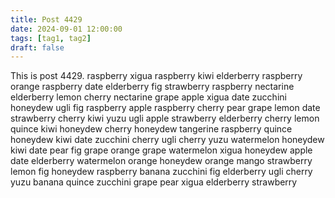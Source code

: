```yaml
---
title: Post 4429
date: 2024-09-01 12:00:00
tags: [tag1, tag2]
draft: false
---
```

This is post 4429.
raspberry
xigua
raspberry
kiwi
elderberry
raspberry
orange
raspberry
date
elderberry
fig
strawberry
raspberry
nectarine
elderberry
lemon
cherry
nectarine
grape
apple
xigua
date
zucchini
honeydew
ugli
fig
raspberry
apple
raspberry
cherry
pear
grape
lemon
date
strawberry
cherry
kiwi
yuzu
ugli
apple
strawberry
elderberry
cherry
lemon
quince
kiwi
honeydew
cherry
honeydew
tangerine
raspberry
quince
honeydew
kiwi
date
zucchini
cherry
ugli
cherry
yuzu
watermelon
honeydew
kiwi
date
pear
fig
grape
orange
grape
watermelon
xigua
honeydew
apple
date
elderberry
watermelon
orange
honeydew
orange
mango
strawberry
lemon
fig
honeydew
raspberry
banana
zucchini
fig
elderberry
ugli
cherry
yuzu
banana
quince
zucchini
grape
pear
xigua
elderberry
strawberry
